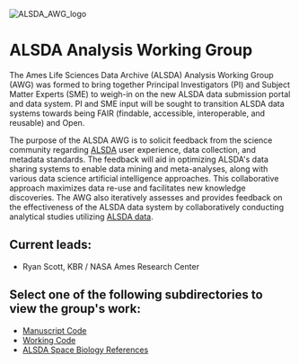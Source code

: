 ![ALSDA_AWG_logo](https://github.com/GeneLab-AWG/GeneLab_AWGs/assets/70983120/d1d070e3-7843-48f9-ae90-327ce3b42649)

# ALSDA Analysis Working Group

The Ames Life Sciences Data Archive (ALSDA) Analysis Working Group (AWG) was formed to bring together Principal Investigators (PI) and Subject Matter Experts (SME) to weigh-in on the new ALSDA data submission portal and data system. PI and SME input will be sought to transition ALSDA data systems towards being FAIR (findable, accessible, interoperable, and reusable) and Open.

The purpose of the ALSDA AWG is to solicit feedback from the science community regarding [ALSDA](https://osdr.nasa.gov/bio/about/alsda.html) user experience, data collection, and metadata standards. The feedback will aid in optimizing ALSDA's data sharing systems to enable data mining and meta-analyses, along with various data science artificial intelligence approaches. This collaborative approach maximizes data re-use and facilitates new knowledge discoveries. The AWG also iteratively assesses and provides feedback on the effectiveness of the ALSDA data system by collaboratively conducting analytical studies utilizing [ALSDA data](https://osdr.nasa.gov/bio/repo/search?q=&data_source=alsda&data_type=study).

## Current leads:
- Ryan Scott, KBR / NASA Ames Research Center

## Select one of the following subdirectories to view the group's work:
- [Manuscript Code](Manuscript_Code)
- [Working Code](Working_Code)
- [ALSDA Space Biology References](ALSDA_Space_Biology_References)
